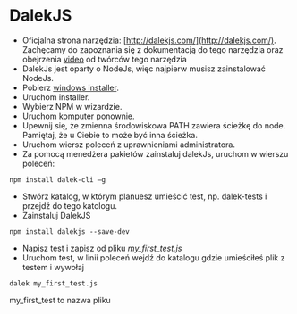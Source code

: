 # DalekJS
- Oficjalna strona narzędzia: [http://dalekjs.com/](http://dalekjs.com/). Zachęcamy do zapoznania się z dokumentacją do tego narzędzia oraz obejrzenia [video](https://vimeo.com/71466029) od twórców tego narzędzia  
- DalekJs jest oparty o NodeJs, więc najpierw musisz zainstalować NodeJs.
- Pobierz [windows installer](https://nodejs.org/download/).
- Uruchom installer.
- Wybierz NPM w wizardzie.
- Uruchom komputer ponownie.
- Upewnij się, że zmienna środowiskowa PATH zawiera ścieżkę do node. Pamiętaj, że u Ciebie to może być inna ścieżka.
- Uruchom wiersz poleceń z uprawnieniami administratora. 
- Za pomocą menedżera pakietów zainstaluj dalekJs, uruchom w wierszu poleceń: 
    
```npm install dalek-cli –g```

- Stwórz katalog, w którym planuesz umieścić test, np. dalek-tests i przejdź do tego katologu.
- Zainstaluj DalekJS 

```npm install dalekjs --save-dev```

- Napisz test i zapisz od pliku _my_first_test.js_
- Uruchom test, w linii poleceń wejdź do katalogu gdzie umieściłeś plik z testem i wywołaj 

```dalek my_first_test.js```

 my_first_test to nazwa pliku
